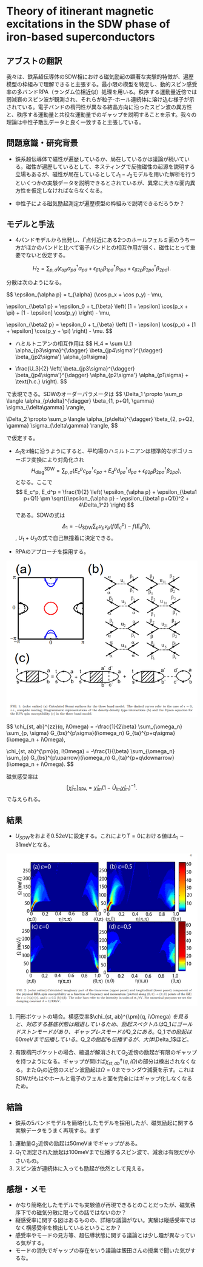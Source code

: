 # Theory of itinerant magnetic excitations in the SDW phase of iron-based superconductors

## アブストの翻訳
我々は、鉄系超伝導体のSDW相における磁気励起の顕著な実験的特徴が、遍歴模型の枠組みで理解できると主張する。最小限の模型を特定し、動的スピン感受率の多バンドRPA（ランダム位相近似）処理を用いる。秩序する運動量近傍では弱減衰のスピン波が観測され、それらが粒子-ホール連続体に溶け込む様子が示されている。電子バンドの楕円性が異なる結晶方向に沿ったスピン波の異方性と、秩序する運動量と共役な運動量でのギャップを説明することを示す。我々の理論は中性子散乱データと良く一致すると主張している。

## 問題意識・研究背景
- 鉄系超伝導体で磁性が遍歴しているか、局在しているかは議論が続いている。磁性が遍歴しているとして、ネスティングで反強磁性の起源を説明する立場もあるが、磁性が局在しているとして$J_1-J_2$モデルを用いた解析を行うといくつかの実験データを説明できるとされているが、異常に大きな面内異方性を仮定しなければならなくなる。

- 中性子による磁気励起測定が遍歴模型の枠組みで説明できるだろうか？

## モデルと手法
- 4バンドモデルから出発し、$\Gamma$点付近にある2つのホールフェルミ面のうち一方がほかのバンドと比べて電子バンドとの相互作用が弱く、磁性にとって重要でないと仮定する。

$$
H_2 = \sum_{p, \sigma} \left( \epsilon_{\alpha p} \alpha_{p\sigma}^{\dagger} \alpha_{p\sigma} + \epsilon_{\beta1 p} \beta_{1p\sigma}^{\dagger} \beta_{1p\sigma} + \epsilon_{\beta2 p} \beta_{2p\sigma}^{\dagger} \beta_{2p\sigma} \right).
$$

分散は次のようになる。

$$
\epsilon_{\alpha p} = t_{\alpha} (\cos p_x + \cos p_y) - \mu,

\epsilon_{\beta1 p} = \epsilon_0 + t_{\beta} \left( [1 + \epsilon] \cos(p_x + \pi) + [1 - \epsilon] \cos(p_y) \right) - \mu,

\epsilon_{\beta2 p} = \epsilon_0 + t_{\beta} \left( [1 - \epsilon] \cos(p_x) + [1 + \epsilon] \cos(p_y + \pi) \right) - \mu.
$$

- ハミルトニアンの相互作用は
$$
H_4 = \sum U_1 \alpha_{p3\sigma}^{\dagger} \beta_{jp4\sigma'}^{\dagger} \beta_{jp2\sigma'} \alpha_{p1\sigma} 
+ \frac{U_3}{2} \left( \beta_{jp3\sigma}^{\dagger} \beta_{jp4\sigma'}^{\dagger} \alpha_{p2\sigma'} \alpha_{p1\sigma} + \text{h.c.} \right).
$$

で表現できる。SDWのオーダーパラメータは
$$
\Delta_1 \propto \sum_p \langle \alpha_{p\delta}^{\dagger} \beta_{1, p+Q1, \gamma} \sigma_{\delta\gamma} \rangle,

\Delta_2 \propto \sum_p \langle \alpha_{p\delta}^{\dagger} \beta_{2, p+Q2, \gamma} \sigma_{\delta\gamma} \rangle,
$$

で仮定する。

- $\Delta_1$をz軸に沿うようにすると、平均場のハミルトニアンは標準的なボゴリューボフ変換により対角化され
$$
H_{\text{diag}}^{\text{SDW}} = \sum_{p, \sigma} \left( E_c^p c_{p\sigma}^{\dagger} c_{p\sigma} + E_d^p d_{p\sigma}^{\dagger} d_{p\sigma} + \epsilon_{\beta2 p} \beta_{2p\sigma}^{\dagger} \beta_{2p\sigma} \right),
$$
となる。ここで
$$
E_c^p, E_d^p = \frac{1}{2} \left( \epsilon_{\alpha p} + \epsilon_{\beta1 p+Q1} \pm \sqrt{(\epsilon_{\alpha p} - \epsilon_{\beta1 p+Q1})^2 + 4\Delta_1^2} \right)
$$
である。SDWの式は
$$
\Delta_1 = -U_{\text{SDW}} \sum_p u_p v_p \left( f(E_c^p) - f(E_d^p) \right),
$$, $U_1 + U_3$の式で自己無撞着に決定できる。

- RPAのアプローチを採用する。

![図51](image-51.png)

$$
\chi_{st, ab}^{zz}(q, i\Omega) = -\frac{1}{2\beta} \sum_{\omega_n} \sum_{p, \sigma} G_{bs}^{p\sigma}(i\omega_n) G_{ta}^{p+q\sigma}(i\omega_n + i\Omega),

\chi_{st, ab}^{\pm}(q, i\Omega) = -\frac{1}{\beta} \sum_{\omega_n} \sum_{p} G_{bs}^{p\uparrow}(i\omega_n) G_{ta}^{p+q\downarrow}(i\omega_n + i\Omega).
$$

磁気感受率は
$$
[\hat{\chi}_{lm}]_{\text{RPA}} = \hat{\chi}_{lm} \left( 1 - \hat{U}_{lm} \hat{\chi}_{lm} \right)^{-1}.
$$
で与えられる。

## 結果
- $U_{SDW}$をおよそ0.52eVに設定する。これにより$T = 0$における値は$\Delta_1 \sim 31$meVとなる。

![図52](image-52.png)

1. 円形ポケットの場合。横感受率$\chi_{st, ab}^{\pm}(q, i\Omega) $を見ると、対応する基底状態は縮退しているため、
励起スペクトルは$Q_1$にゴールドストンモードがあり、ギャップレスモードが$Q_2$にある。$Q_1$での励起は60meVまで伝播している。$Q_2$の励起も伝播するが、大体$\Delta_1$ほど。

2. 有限楕円ポケットの場合、縮退が解消されて$Q_2$近傍の励起が有限のギャップを持つようになる。ギャップが開けば$\chi_{st, ab}^{\pm}(q, i\Omega)$の部分は検出されなくなる。また$Q_1$の近傍のスピン波励起は$\Omega = 0$までランダウ減衰を示す。これはSDWがもはやホールと電子のフェルミ面を完全にはギャップ化しなくなるため。

## 結論
- 鉄系の5バンドモデルを簡略化したモデルを採用したが、磁気励起に関する実験データをうまく再現する。まず
1. 運動量$Q_2$近傍の励起は50meVまでギャップがある。
2. $Q_1$で測定された励起は100meVまで伝播するスピン波で、減衰は有限だが小さいもの。
3. スピン波が連続体に入っても励起が依然として見える。

## 感想・メモ
- かなり簡略化したモデルでも実験値が再現できるとのことだったが、磁気秩序下での磁気分散に限っての話ではないのか？
- 縦感受率に関する図はあるものの、詳細な議論がない。実験は縦感受率ではなく横感受率を検出しているということか？
- 感受率やモードの見方等、超伝導状態に関する議論とは少し趣が異なっている気がする。
- モードの消失でギャップの存在をいう議論は飯田さんの授業で聞いた気がするな。